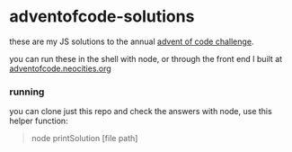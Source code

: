 # adventofcode-solutions

these are my JS solutions to the annual [advent of code challenge](https://adventofcode.com/).

you can run these in the shell with node, or through the front end I built at [adventofcode.neocities.org](https://adventofcode.neocities.org)

### running

you can clone just this repo and check the answers with node, use this helper function:

> node printSolution [file path]